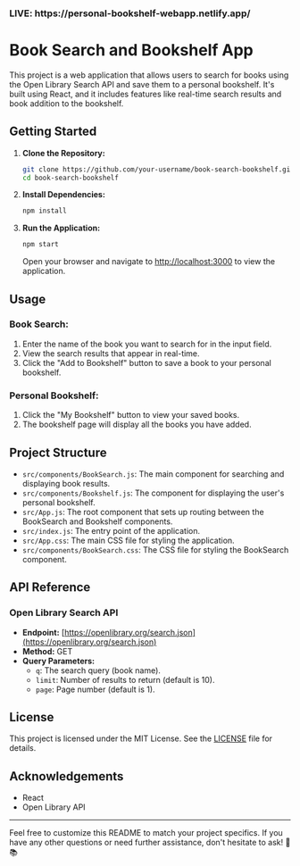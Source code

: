 <h3>LIVE: https://personal-bookshelf-webapp.netlify.app/</h3>

# Book Search and Bookshelf App

This project is a web application that allows users to search for books using the Open Library Search API and save them to a personal bookshelf. It's built using React, and it includes features like real-time search results and book addition to the bookshelf.

## Getting Started

1. **Clone the Repository:**

   ```bash
   git clone https://github.com/your-username/book-search-bookshelf.git
   cd book-search-bookshelf
   ```

2. **Install Dependencies:**

   ```bash
   npm install
   ```

3. **Run the Application:**

   ```bash
   npm start
   ```

   Open your browser and navigate to [http://localhost:3000](http://localhost:3000) to view the application.

## Usage

### Book Search:

1. Enter the name of the book you want to search for in the input field.
2. View the search results that appear in real-time.
3. Click the "Add to Bookshelf" button to save a book to your personal bookshelf.

### Personal Bookshelf:

1. Click the "My Bookshelf" button to view your saved books.
2. The bookshelf page will display all the books you have added.

## Project Structure

- `src/components/BookSearch.js`: The main component for searching and displaying book results.
- `src/components/Bookshelf.js`: The component for displaying the user's personal bookshelf.
- `src/App.js`: The root component that sets up routing between the BookSearch and Bookshelf components.
- `src/index.js`: The entry point of the application.
- `src/App.css`: The main CSS file for styling the application.
- `src/components/BookSearch.css`: The CSS file for styling the BookSearch component.

## API Reference

### Open Library Search API

- **Endpoint:** [https://openlibrary.org/search.json](https://openlibrary.org/search.json)
- **Method:** GET
- **Query Parameters:**
  - `q`: The search query (book name).
  - `limit`: Number of results to return (default is 10).
  - `page`: Page number (default is 1).

## License

This project is licensed under the MIT License. See the [LICENSE](LICENSE) file for details.

## Acknowledgements

- React
- Open Library API

---

Feel free to customize this README to match your project specifics. If you have any other questions or need further assistance, don't hesitate to ask! 🚀📚